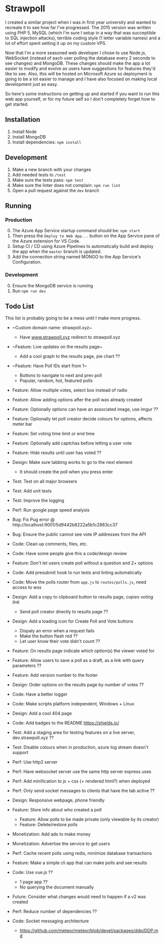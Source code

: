 # Strawpoll

I created a similar project when I was in first year university and wanted to recreate it to see how far I've progressed. The 2015 version was written using PHP 5, MySQL (which I'm sure I setup in a way that was succeptible to SQL injection attacks), terrible coding style (1 letter variable names) and a lot of effort spent setting it up on my custom VPS.

Now that I'm a more seasoned web developer I chose to use Node.js, WebSocket (instead of each user polling the database every 2 seconds to see changes) and MongoDB. These changes should make the app a lot easier to modify and evolve as users have suggestions for features they'd like to see. Also, this will be hosted on Microsoft Azure so deployment is going to be a lot easier to manage and I have also focused on making local development just as easy.

So here's some instructions on getting up and started if you want to run this web app yourself, or for my future self so I don't completely forget how to get started.

## Installation
1. Install Node
2. Install MongoDB
3. Install dependencies: `npm install`

## Development
1. Make a new branch with your changes
2. Add needed tests to `/test`
3. Make sure the tests pass: `npm test`
4. Make sure the linter does not complain: `npm run lint`
5. Open a pull request against the `dev` branch

## Running
### Production
0. The Azure App Service startup command should be: `npm start`
1. Then press the `Deploy to Web App...` button on the App Service pane of the Azure extension for VS Code.
2. Setup CI / CD using Azure Pipelines to automatically build and deploy the app when the `master` branch is updated.
3. Add the connection string named MONGO to the App Service's Configuration.

### Development
0. Ensure the MongoDB service is running
1. Run `npm run dev`

## Todo List

This list is probably going to be a mess until I make more progress.

- ~Custom domain name: strawpoll.xyz~
    - Have www.strawpoll.xyz redirect to strawpoll.xyz
- ~Feature: Live updates on the results page~
    - Add a cool graph to the results page, pie chart ??
- ~Feature: Have Poll IDs start from 1~
    - Buttons to navigate to next and prev poll
    - Popular, random, hot, featured polls
- Feature: Allow multiple votes, select box instead of radio
- Feature: Allow adding options after the poll was already created
- Feature: Optionally options can have an associated image, use imgur ??
- Feature: Optionally let poll creator decide colours for options, affects meter bar
- Feature: Set voting time limit or end time
- Feature: Optionally add captchas before letting a user vote
- Feature: Hide results until user has voted ??
- Design: Make sure tabbing works to go to the next element
    - It should create the poll when you press enter
- Test: Test on all major browsers
- Test: Add unit tests
- Test: Improve the logging
- Perf: Run google page speed analysis
- Bug: Fix Pug error @ http://localhost:9001/5d9442b8222a5b1c2883cc37
- Bug: Ensure the public cannot see vote IP addresses from the API
- Code: Clean up comments, files, etc.
- Code: Have some people give this a code/design review
- Feature: Don't let users create poll without a question and 2+ options
- Code: Add presubmit hook to run tests and linting automatically
- Code: Move the polls router from `app.js` to `routes/polls.js`, need access to wss
- Design: Add a copy to clipboard button to results page, _copies voting link_
    - Send poll creator directly to results page ??
- Design: Add a loading icon for Create Poll and Vote buttons
    - Dispaly an error when a request fails
    - Make the button flash red ??
    - Let user know their vote didn't count ??
- Feature: On results page indicate which option(s) the viewer voted for
- Feature: Allow users to save a poll as a draft, as a link with query parameters ??
- Feature: Add version number to the footer
- Design: Order options on the results page by number of votes ??
- Code: Have a better logger
- Code: Make scripts platform independent, Windows + Linux

- Design: Add a cool 404 page
- Code: Add badges to the README https://shields.io/

- Test: Add a staging area for testing features on a live server, dev.strawpoll.xyz ??
- Test: Disable colours when in production, azure log stream doesn't support
- Perf: Use http2 server
- Perf: Have websocket server use the same http server express uses
- Perf: Add minification to js + css (+ rendered html?) when deployed
- Perf: Only send socket messages to clients that have the tab active ??
- Design: Responsive webpage, phone friendly
- Feature: Store info about who created a poll
    - Feature: Allow polls to be made private (only viewable by its creator)
    - Feature: Delete/restore polls
- Monetization: Add ads to make money
- Monetization: Advertise the service to get users
- Perf: Cache recent polls using redis, minimize database transactions
- Feature: Make a simple cli app that can make polls and see results
- Code: Use vue.js ??
    - 1 page app ??
    - No querying the document manually
- Future: Consider what changes would need to happen if a v2 was created
- Perf: Reduce number of dependencies ??
- Code: Socket messaging architecture
    - https://github.com/meteor/meteor/blob/devel/packages/ddp/DDP.md